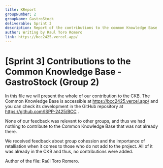 ```yaml
---
title: KReport
groupNumber: 2
groupName: GastroStock
deliverable: Sprint 3
description: Report of the contributions to the common Knowledge Base
author: Writing by Raul Toro Romero
link: https://bcc2425.vercel.app/
---
```



# [Sprint 3] Contributions to the Common Knowledge Base - GastroStock (Group 2)

In this file we will present the whole of our contribution to the CKB. The Common Knowledge Base is accessible at https://bcc2425.vercel.app/ and you can check its development in the GitHub repository at https://github.com/ISPP-2425/BCC .

None of our feedback was relevant to other groups, and thus we had nothing to contribute to the Common Knowledge Base that was not already there.

We received feedback about group cohession and the importance of retalliation when it comes to those who do not add to the project. All of it was already in the CKB and thus, no contributions were added.

Author of the file: Raúl Toro Romero.
